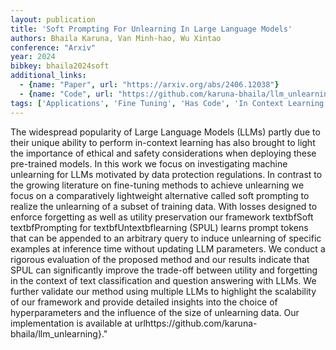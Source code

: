 ```yaml
---
layout: publication
title: 'Soft Prompting For Unlearning In Large Language Models'
authors: Bhaila Karuna, Van Minh-hao, Wu Xintao
conference: "Arxiv"
year: 2024
bibkey: bhaila2024soft
additional_links:
  - {name: "Paper", url: "https://arxiv.org/abs/2406.12038"}
  - {name: "Code", url: "https://github.com/karuna-bhaila/llm_unlearning"}
tags: ['Applications', 'Fine Tuning', 'Has Code', 'In Context Learning', 'Pretraining Methods', 'Prompting', 'Reinforcement Learning', 'Responsible AI', 'Tools', 'Training Techniques']
---
```

The widespread popularity of Large Language Models (LLMs) partly due to their unique ability to perform in-context learning has also brought to light the importance of ethical and safety considerations when deploying these pre-trained models. In this work we focus on investigating machine unlearning for LLMs motivated by data protection regulations. In contrast to the growing literature on fine-tuning methods to achieve unlearning we focus on a comparatively lightweight alternative called soft prompting to realize the unlearning of a subset of training data. With losses designed to enforce forgetting as well as utility preservation our framework textbfSoft textbfPrompting for textbfUntextbflearning (SPUL) learns prompt tokens that can be appended to an arbitrary query to induce unlearning of specific examples at inference time without updating LLM parameters. We conduct a rigorous evaluation of the proposed method and our results indicate that SPUL can significantly improve the trade-off between utility and forgetting in the context of text classification and question answering with LLMs. We further validate our method using multiple LLMs to highlight the scalability of our framework and provide detailed insights into the choice of hyperparameters and the influence of the size of unlearning data. Our implementation is available at urlhttps://github.com/karuna-bhaila/llm\_unlearning\}."
